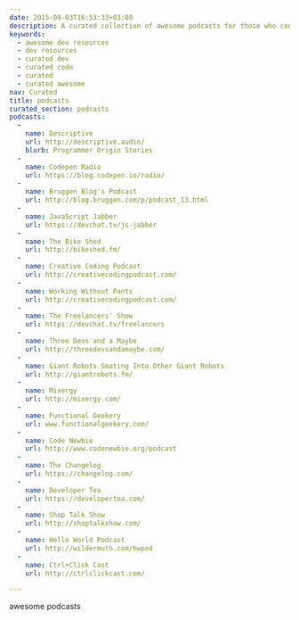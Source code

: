 ```yaml
---
date: 2015-09-03T16:53:33+03:00
description: A curated collection of awesome podcasts for those who code.
keywords:
  - awesome dev resources
  - dev resources
  - curated dev
  - curated code
  - curated
  - curated awesome
nav: Curated
title: podcasts
curated_section: podcasts
podcasts: 
  - 
    name: Descriptive
    url: http://descriptive.audio/
    blurb: Programmer Origin Stories
  -
    name: Codepen Radio
    url: https://blog.codepen.io/radio/ 
  -
    name: Bruggen Blog's Podcast
    url: http://blog.bruggen.com/p/podcast_13.html
  - 
    name: JavaScript Jabber
    url: https://devchat.tv/js-jabber
  - 
    name: The Bike Shed
    url: http://bikeshed.fm/
  - 
    name: Creative Coding Podcast
    url: http://creativecodingpodcast.com/
  - 
    name: Working Without Pants
    url: http://creativecodingpodcast.com/
  - 
    name: The Freelancers' Show
    url: https://devchat.tv/freelancers
  - 
    name: Three Devs and a Maybe
    url: http://threedevsandamaybe.com/
  -
    name: Giant Robots Smating Into Other Giant Robots
    url: http://giantrobots.fm/
  - 
    name: Mixergy
    url: http://mixergy.com/
  - 
    name: Functional Geekery
    url: www.functionalgeekery.com/
  - 
    name: Code Newbie
    url: http://www.codenewbie.org/podcast
  - 
    name: The Changelog
    url: https://changelog.com/
  -
    name: Developer Tea
    url: https://developertea.com/
  - 
    name: Shop Talk Show
    url: http://shoptalkshow.com/
  - 
    name: Hello World Podcast
    url: http://wildermuth.com/hwpod
  - 
    name: Ctrl+Click Cast
    url: http://ctrlclickcast.com/

---
```


<p class="center caps">awesome podcasts</p>